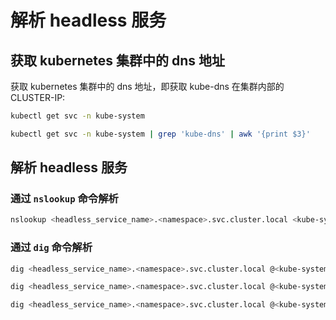 # 解析 headless 服务

## 获取 kubernetes 集群中的 dns 地址

获取 kubernetes 集群中的 dns 地址，即获取 kube-dns 在集群内部的 CLUSTER-IP:

```bash
kubectl get svc -n kube-system
```

```bash
kubectl get svc -n kube-system | grep 'kube-dns' | awk '{print $3}'
```

## 解析 headless 服务

### 通过 ```nslookup``` 命令解析

```bash
nslookup <headless_service_name>.<namespace>.svc.cluster.local <kube-system CLUSTER-IP>
```

### 通过 ```dig``` 命令解析

```bash
dig <headless_service_name>.<namespace>.svc.cluster.local @<kube-system CLUSTER-IP>
```

```bash
dig <headless_service_name>.<namespace>.svc.cluster.local @<kube-system CLUSTER-IP> +nocomments +noquestion +noauthority +noadditional +nostats
```

```bash
dig <headless_service_name>.<namespace>.svc.cluster.local @<kube-system CLUSTER-IP> +short
```
